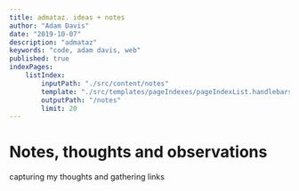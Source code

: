 ```yaml
---
title: admataz. ideas + notes
author: "Adam Davis"
date: "2019-10-07"
description: "admataz"
keywords: "code, adam davis, web"
published: true
indexPages: 
    listIndex:
        inputPath: "./src/content/notes"
        template: "./src/templates/pageIndexes/pageIndexList.handlebars"
        outputPath: "/notes"
        limit: 20
---
```


# Notes, thoughts and observations

capturing my thoughts and gathering links



